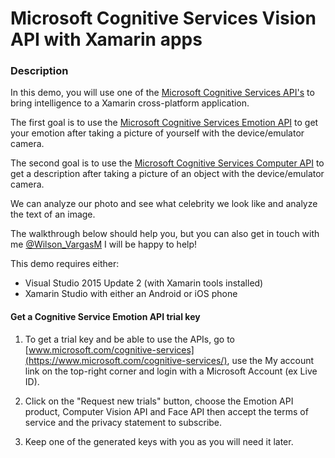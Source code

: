 # Microsoft Cognitive Services Vision API with Xamarin apps

### Description
In this demo, you will use one of the [Microsoft Cognitive Services API's](https://www.microsoft.com/cognitive-services/) to bring intelligence to a Xamarin cross-platform application.

The first goal is to use the [Microsoft Cognitive Services Emotion API](https://www.microsoft.com/cognitive-services/en-us/emotion-api) to get your emotion after taking a picture of yourself with the device/emulator camera.

The second goal is to use the [Microsoft Cognitive Services Computer API](https://www.microsoft.com/cognitive-services/en-us/computer-vision-api) to get a description after taking a picture of an object with the device/emulator camera.

We can analyze our photo and see what celebrity we look like and analyze the text of an image.

The walkthrough below should help you, but you can also get in touch with me [@Wilson_VargasM](https://twitter.com/Wilson_VargasM)  I will be happy to help!

This demo requires either:

- Visual Studio 2015 Update 2 (with Xamarin tools installed)
- Xamarin Studio with either an Android or iOS phone

#### Get a Cognitive Service Emotion API trial key
 
1. To get a trial key and be able to use the APIs, go to [www.microsoft.com/cognitive-services](https://www.microsoft.com/cognitive-services/), use the My account link on the top-right corner and login with a Microsoft Account (ex Live ID).

2. Click on the "Request new trials" button, choose the Emotion API product, Computer Vision API and Face API then accept the terms of service and the privacy statement to subscribe.

3. Keep one of the generated keys with you as you will need it later.

